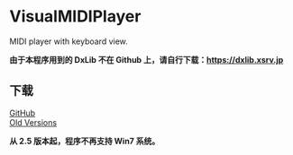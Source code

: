 # VisualMIDIPlayer
MIDI player with keyboard view.

**由于本程序用到的 DxLib 不在 Github 上，请自行下载：https://dxlib.xsrv.jp**

## 下载
[GitHub](https://github.com/lxfly2000/VisualMIDIPlayer/releases)  
[Old Versions](https://pan.baidu.com/s/1b0Tkce)

**从 2.5 版本起，程序不再支持 Win7 系统。**
